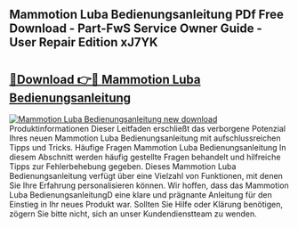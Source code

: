 ## Mammotion Luba Bedienungsanleitung PDf Free Download - Part-FwS Service Owner Guide - User Repair Edition xJ7YK

# <h2><a href="http://df61vb.blite.top/?on=Mammotion+Luba+Bedienungsanleitung">🔗Download 👉🔴 Mammotion Luba Bedienungsanleitung</a></h2>

[![Mammotion Luba Bedienungsanleitung new download](https://i.imgur.com/lujVjoI.png)](http://df61vb.blite.top/?on=Mammotion+Luba+Bedienungsanleitung)
Produktinformationen Dieser Leitfaden erschließt das verborgene Potenzial Ihres neuen Mammotion Luba Bedienungsanleitung mit aufschlussreichen Tipps und Tricks. Häufige Fragen Mammotion Luba Bedienungsanleitung In diesem Abschnitt werden häufig gestellte Fragen behandelt und hilfreiche Tipps zur Fehlerbehebung gegeben. Dieses Mammotion Luba Bedienungsanleitung verfügt über eine Vielzahl von Funktionen, mit denen Sie Ihre Erfahrung personalisieren können. Wir hoffen, dass das Mammotion Luba BedienungsanleitungD eine klare und prägnante Anleitung für den Einstieg in Ihr neues Produkt war. Sollten Sie Hilfe oder Klärung benötigen, zögern Sie bitte nicht, sich an unser Kundendienstteam zu wenden.
